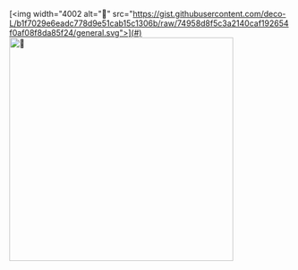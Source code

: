 [<img width="4002 alt="🐏" src="https://gist.githubusercontent.com/deco-L/b1f7029e6eadc778d9e51cab15c1306b/raw/74958d8f5c3a2140caf192654f0af08f8da85f24/general.svg">](#)
[<img width="400" alt="🐏" src="https://gist.githubusercontent.com/deco-L/b1f7029e6eadc778d9e51cab15c1306b/raw/74958d8f5c3a2140caf192654f0af08f8da85f24/achievements.svg">](#)
